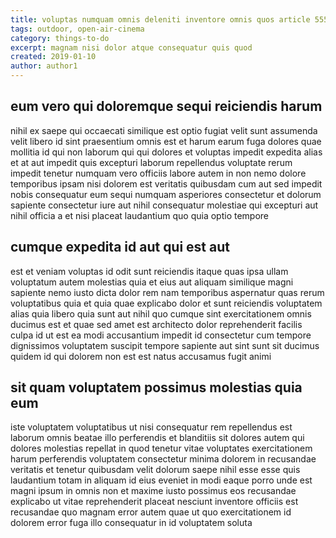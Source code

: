 ```yaml
---
title: voluptas numquam omnis deleniti inventore omnis quos article 5552
tags: outdoor, open-air-cinema
category: things-to-do
excerpt: magnam nisi dolor atque consequatur quis quod
created: 2019-01-10
author: author1
---
```


## eum vero qui doloremque sequi reiciendis harum

nihil ex saepe qui occaecati similique est optio fugiat velit sunt assumenda velit libero id sint praesentium omnis est et harum earum fuga dolores quae mollitia id qui non laborum qui qui dolores et voluptas impedit expedita alias et at aut impedit quis excepturi laborum repellendus voluptate rerum impedit tenetur numquam vero officiis labore autem in non nemo dolore temporibus ipsam nisi dolorem est veritatis quibusdam cum aut sed impedit nobis consequatur eum sequi numquam asperiores consectetur et dolorum sapiente consectetur iure aut nihil consequatur molestiae qui excepturi aut nihil officia a et nisi placeat laudantium quo quia optio tempore

## cumque expedita id aut qui est aut

est et veniam voluptas id odit sunt reiciendis itaque quas ipsa ullam voluptatum autem molestias quia et eius aut aliquam similique magni sapiente nemo iusto dicta dolor rem nam temporibus aspernatur quas rerum voluptatibus quia et quia quae explicabo dolor et sunt reiciendis voluptatem alias quia libero quia sunt aut nihil quo cumque sint exercitationem omnis ducimus est et quae sed amet est architecto dolor reprehenderit facilis culpa id ut est ea modi accusantium impedit id consectetur cum tempore dignissimos voluptatem suscipit tempore sapiente aut sint sunt sit ducimus quidem id qui dolorem non est est natus accusamus fugit animi

## sit quam voluptatem possimus molestias quia eum

iste voluptatem voluptatibus ut nisi consequatur rem repellendus est laborum omnis beatae illo perferendis et blanditiis sit dolores autem qui dolores molestias repellat in quod tenetur vitae voluptates exercitationem harum perferendis voluptatem consectetur minima dolorem in recusandae veritatis et tenetur quibusdam velit dolorum saepe nihil esse esse quis laudantium totam in aliquam id eius eveniet in modi eaque porro unde est magni ipsum in omnis non et maxime iusto possimus eos recusandae explicabo ut vitae reprehenderit placeat nesciunt inventore officiis est recusandae quo magnam error autem quae ut quo exercitationem id dolorem error fuga illo consequatur in id voluptatem soluta
